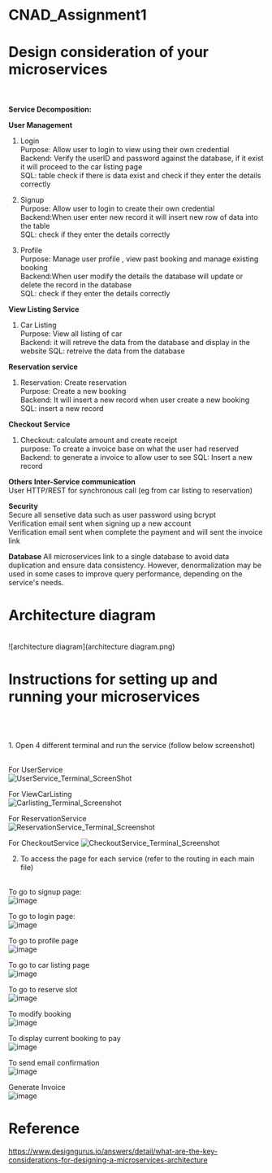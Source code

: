 # CNAD_Assignment1


# Design consideration of your microservices<br /> <br /> 

**Service Decomposition:**<br /> 

**User Management**<br /> 
1. Login <br /> 
Purpose: Allow user to login to view using their own credential<br /> 
Backend: Verify the userID and password against the database, if it exist it will proceed to the car listing page<br /> 
SQL: table check if there is data exist and check if they enter the details correctly <br /> 

2. Signup <br /> 
Purpose: Allow user to login to create their own credential<br /> 
Backend:When user enter new record it will insert new row of data into the table<br /> 
SQL: check if they enter the details correctly <br /> 

3. Profile <br /> 
Purpose: Manage user profile , view past booking and manage existing booking<br /> 
Backend:When user modify the details the database will update or delete the record in the database<br /> 
SQL: check if they enter the details correctly <br /> 

**View Listing Service**
1. Car Listing <br /> 
Purpose: View all listing of car<br /> 
Backend: it will retreve the data from the database and display in the website
SQL: retreive the data from the database

**Reservation service**
1. Reservation: Create reservation<br /> 
Purpose: Create a new booking<br /> 
Backend: It will insert a new record when user create a new booking
SQL: insert a new record

**Checkout Service**
1. Checkout: calculate amount and create receipt<br /> 
purpose: To create a invoice base on what the user had reserved
Backend: to generate a invoice to allow user to see
SQL: Insert a new record

**Others**
**Inter-Service communication**<br /> 
User HTTP/REST for synchronous call (eg from car listing to reservation)<br /> 

**Security**<br /> 
Secure all sensetive data such as user password using bcrypt<br /> 
Verification email sent when signing up a new account <br /> 
Verification email sent when complete the payment and will sent the invoice link <br /> 

**Database**
All microservices link to a single database to avoid data duplication and ensure data consistency. However, denormalization may be used in some cases to improve query performance, depending on the service's needs.

# Architecture diagram
<br /> 
![architecture diagram](architecture diagram.png) <br /> 

# Instructions for setting up and running your microservices<br /> <br /> 
<br /> 
1. Open 4 different terminal and run the service (follow below screenshot)<br /> <br /> 
   
For UserService<br /> 
![UserService_Terminal_ScreenShot](https://github.com/user-attachments/assets/a2012b8b-a2c2-442c-a059-8097cceedd6f)<br /> 

For ViewCarListing<br /> 
![Carlisting_Terminal_Screenshot](https://github.com/user-attachments/assets/e07710c0-8db0-40e3-b2c5-5101ce6c4bff)<br /> 

For ReservationService<br /> 
![ReservationService_Terminal_Screenshot](https://github.com/user-attachments/assets/2b62baec-d696-4b25-a567-b881b17cf716)<br /> 

For CheckoutService
![CheckoutService_Terminal_Screenshot](https://github.com/user-attachments/assets/d52639d7-aa0c-456a-a75c-87fb5881b209)

2. To access the page for each service (refer to the routing in each main file)<br /> <br /> 

To go to signup page: <br /> 
![image](https://github.com/user-attachments/assets/a2e53696-d5bd-4c5e-b24c-49504669ea4c)<br /> 

To go to login page:<br /> 
![image](https://github.com/user-attachments/assets/c68360cc-f072-4159-852f-83e2a776fba1)<br /> 

To go to profile page<br /> 
![image](https://github.com/user-attachments/assets/77110b2c-11ee-4d63-8f9b-c68c372acdf8)<br /> 


To go to car listing page<br /> 
![image](https://github.com/user-attachments/assets/c7cefcff-20e9-4e60-9203-39e2c4d07539)<br /> 

To go to reserve slot <br /> 
![image](https://github.com/user-attachments/assets/0ea33f75-18f7-49ec-a8c2-56b9272083b9)<br /> 

To modify booking<br /> 
![image](https://github.com/user-attachments/assets/f247b0ca-138d-4d18-b8b2-5fc6131700d4)<br /> 

To display current booking to pay<br /> 
![image](https://github.com/user-attachments/assets/6b546679-a28d-446b-ab49-db4eb8098e91)<br /> 

To send email confirmation <br /> 
![image](https://github.com/user-attachments/assets/3b3ea8de-9529-46b0-bfe3-f2c9416c642d)<br /> 

Generate Invoice<br /> 
![image](https://github.com/user-attachments/assets/b2875c96-60dd-42e5-86f7-832d136bd1c4)<br /> 



# Reference
https://www.designgurus.io/answers/detail/what-are-the-key-considerations-for-designing-a-microservices-architecture
